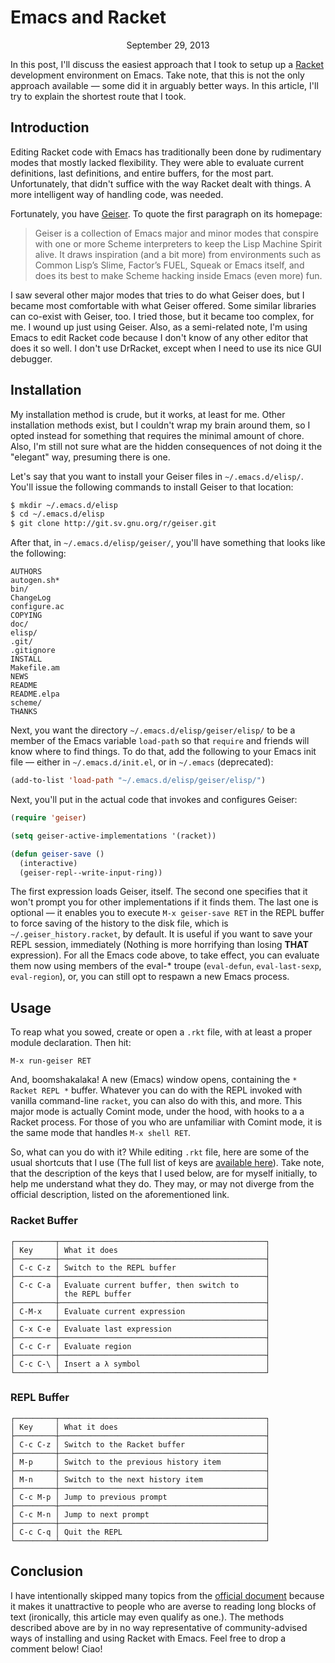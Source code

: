 Emacs and Racket
======================================================================

<center>September 29, 2013</center>

In this post, I'll discuss the easiest approach that I took to setup
up a [Racket](https://racket-lang.org) development environment on
Emacs. Take note, that this is not the only approach available — some
did it in arguably better ways. In this article, I'll try to explain
the shortest route that I took.

## Introduction

Editing Racket code with Emacs has traditionally been done by
rudimentary modes that mostly lacked flexibility. They were able to
evaluate current definitions, last definitions, and entire buffers,
for the most part. Unfortunately, that didn't suffice with the way
Racket dealt with things. A more intelligent way of handling code, was
needed.

Fortunately, you have [Geiser](http://www.nongnu.org/geiser/). To quote
the first paragraph on its homepage:

>Geiser is a collection of Emacs major and minor modes that conspire
>with one or more Scheme interpreters to keep the Lisp Machine Spirit
>alive. It draws inspiration (and a bit more) from environments such
>as Common Lisp’s Slime, Factor’s FUEL, Squeak or Emacs itself, and
>does its best to make Scheme hacking inside Emacs (even more) fun.

I saw several other major modes that tries to do what Geiser does, but
I became most comfortable with what Geiser offered. Some similar
libraries can co-exist with Geiser, too. I tried those, but it became
too complex, for me. I wound up just using Geiser. Also, as a
semi-related note, I'm using Emacs to edit Racket code because I don't
know of any other editor that does it so well. I don't use DrRacket,
except when I need to use its nice GUI debugger.


## Installation

My installation method is crude, but it works, at least for me. Other
installation methods exist, but I couldn't wrap my brain around them,
so I opted instead for something that requires the minimal amount of
chore. Also, I'm still not sure what are the hidden consequences of
not doing it the "elegant" way, presuming there is one.

Let's say that you want to install your Geiser files in
`~/.emacs.d/elisp/`. You'll issue the following commands to install
Geiser to that location:

```bash
$ mkdir ~/.emacs.d/elisp
$ cd ~/.emacs.d/elisp
$ git clone http://git.sv.gnu.org/r/geiser.git
```

After that, in `~/.emacs.d/elisp/geiser/`, you'll have something that
looks like the following:

```
AUTHORS
autogen.sh*
bin/
ChangeLog
configure.ac
COPYING
doc/
elisp/
.git/
.gitignore
INSTALL
Makefile.am
NEWS
README
README.elpa
scheme/
THANKS
```

Next, you want the directory `~/.emacs.d/elisp/geiser/elisp/` to be a
member of the Emacs variable `load-path` so that `require` and friends
will know where to find things. To do that, add the following to your
Emacs init file — either in `~/.emacs.d/init.el`, or in `~/.emacs`
(deprecated):

```lisp
(add-to-list 'load-path "~/.emacs.d/elisp/geiser/elisp/")
```

Next, you'll put in the actual code that invokes and configures Geiser:

```lisp
(require 'geiser)

(setq geiser-active-implementations '(racket))

(defun geiser-save ()
  (interactive)
  (geiser-repl--write-input-ring))
```

The first expression loads Geiser, itself. The second one specifies
that it won't prompt you for other implementations if it finds
them. The last one is optional — it enables you to execute
`M-x geiser-save RET` in the REPL buffer to force saving of the
history to the disk file, which is `~/.geiser_history.racket`, by
default. It is useful if you want to save your REPL session,
immediately (Nothing is more horrifying than losing **THAT**
expression). For all the Emacs code above, to take effect, you can
evaluate them now using members of the eval-* troupe (`eval-defun`,
`eval-last-sexp`, `eval-region`), or, you can still opt to respawn a
new Emacs process.


## Usage

To reap what you sowed, create or open a `.rkt` file, with at least a
proper module declaration. Then hit:

```
M-x run-geiser RET
```

And, boomshakalaka! A new (Emacs) window opens, containing the
`* Racket REPL *` buffer. Whatever you can do with the REPL
invoked with vanilla command-line `racket`, you can also do with this,
and more. This major mode is actually Comint mode, under the hood,
with hooks to a a Racket process. For those of you who are unfamiliar
with Comint mode, it is the same mode that handles `M-x shell RET`.

So, what can you do with it? While editing `.rkt` file, here are some
of the usual shortcuts that I use (The full list of keys are
[available here](http://www.nongnu.org/geiser/geiser_5.html#Cheat-sheet)). Take
note, that the description of the keys that I used below, are for
myself initially, to help me understand what they do. They may, or may
not diverge from the official description, listed on the
aforementioned link.

### Racket Buffer

```
┌─────────┬──────────────────────────────────────────────┐
│ Key     │ What it does                                 │
├─────────┼──────────────────────────────────────────────┤
│ C-c C-z │ Switch to the REPL buffer                    │
├─────────┼──────────────────────────────────────────────┤
│ C-c C-a │ Evaluate current buffer, then switch to      │
│         │ the REPL buffer                              │
├─────────┼──────────────────────────────────────────────┤
│ C-M-x   │ Evaluate current expression                  │
├─────────┼──────────────────────────────────────────────┤
│ C-x C-e │ Evaluate last expression                     │
├─────────┼──────────────────────────────────────────────┤
│ C-c C-r │ Evaluate region                              │
├─────────┼──────────────────────────────────────────────┤
│ C-c C-\ │ Insert a λ symbol                            │
└─────────┴──────────────────────────────────────────────┘
```

### REPL Buffer

```
┌─────────┬──────────────────────────────────────────────┐
│ Key     │ What it does                                 │
├─────────┼──────────────────────────────────────────────┤
│ C-c C-z │ Switch to the Racket buffer                  │
├─────────┼──────────────────────────────────────────────┤
│ M-p     │ Switch to the previous history item          │
├─────────┼──────────────────────────────────────────────┤
│ M-n     │ Switch to the next history item              │
├─────────┼──────────────────────────────────────────────┤
│ C-c M-p │ Jump to previous prompt                      │
├─────────┼──────────────────────────────────────────────┤
│ C-c M-n │ Jump to next prompt                          │
├─────────┼──────────────────────────────────────────────┤
│ C-c C-q │ Quit the REPL                                │
└─────────┴──────────────────────────────────────────────┘
```

## Conclusion

I have intentionally skipped many topics from the
[official document](http://www.nongnu.org/geiser/) because it makes it
unattractive to people who are averse to reading long blocks of text
(ironically, this article may even qualify as one.). The methods
described above are by in no way representative of community-advised
ways of installing and using Racket with Emacs. Feel free to drop a
comment below! Ciao!
